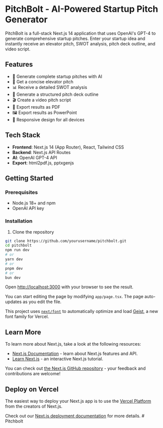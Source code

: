 # PitchBolt - AI-Powered Startup Pitch Generator

PitchBolt is a full-stack Next.js 14 application that uses OpenAI's GPT-4 to generate comprehensive startup pitches. Enter your startup idea and instantly receive an elevator pitch, SWOT analysis, pitch deck outline, and video script.

## Features

- 🚀 Generate complete startup pitches with AI
- 🎤 Get a concise elevator pitch
- 📊 Receive a detailed SWOT analysis
- 📑 Generate a structured pitch deck outline
- 🎬 Create a video pitch script
- 📄 Export results as PDF
- 🖼️ Export results as PowerPoint
- 📱 Responsive design for all devices

## Tech Stack

- **Frontend**: Next.js 14 (App Router), React, Tailwind CSS
- **Backend**: Next.js API Routes
- **AI**: OpenAI GPT-4 API
- **Export**: html2pdf.js, pptxgenjs

## Getting Started

### Prerequisites

- Node.js 18+ and npm
- OpenAI API key

### Installation

1. Clone the repository

```bash
git clone https://github.com/yourusername/pitchbolt.git
cd pitchbolt
npm run dev
# or
yarn dev
# or
pnpm dev
# or
bun dev
```

Open [http://localhost:3000](http://localhost:3000) with your browser to see the result.

You can start editing the page by modifying `app/page.tsx`. The page auto-updates as you edit the file.

This project uses [`next/font`](https://nextjs.org/docs/app/building-your-application/optimizing/fonts) to automatically optimize and load [Geist](https://vercel.com/font), a new font family for Vercel.

## Learn More

To learn more about Next.js, take a look at the following resources:

- [Next.js Documentation](https://nextjs.org/docs) - learn about Next.js features and API.
- [Learn Next.js](https://nextjs.org/learn) - an interactive Next.js tutorial.

You can check out [the Next.js GitHub repository](https://github.com/vercel/next.js) - your feedback and contributions are welcome!

## Deploy on Vercel

The easiest way to deploy your Next.js app is to use the [Vercel Platform](https://vercel.com/new?utm_medium=default-template&filter=next.js&utm_source=create-next-app&utm_campaign=create-next-app-readme) from the creators of Next.js.

Check out our [Next.js deployment documentation](https://nextjs.org/docs/app/building-your-application/deploying) for more details.
#   P i t c h b o l t  
 